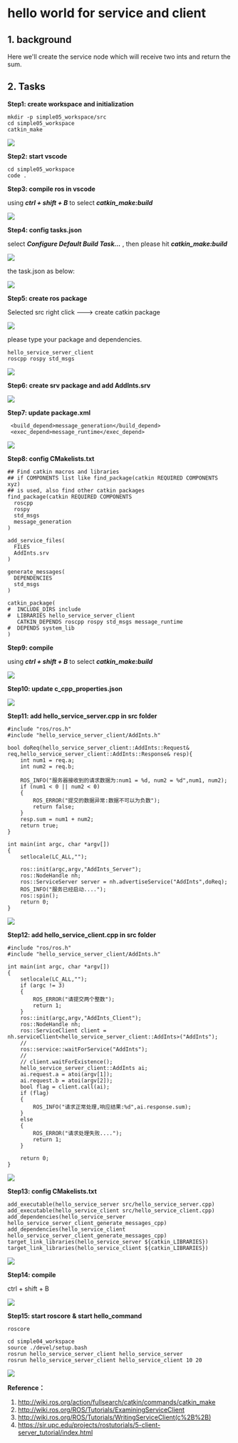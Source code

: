 # hello world for service and client 

## 1. background

Here we'll create the service node which will receive two ints and return the sum.

## 2. Tasks

**Step1: create workspace and initialization**

```
mkdir -p simple05_workspace/src
cd simple05_workspace
catkin_make
```

![](images/2022-06-12_141809.png)

**Step2: start vscode**

```
cd simple05_workspace
code .
```

**Step3: compile ros in vscode**

using ***ctrl + shift + B*** to select ***catkin_make:build***

![](images/2022-06-12_142403.png)

**Step4: config tasks.json**

select ***Configure Default Build Task...*** , then please hit ***catkin_make:build***

![](images/2022-06-12_142521.png)

the task.json as below:

![](images/2022-06-12_142557.png)

**Step5: create ros package**

Selected src right click ---> create catkin package

![](images/2022-06-12_142649.png)

please type your package and dependencies.

```
hello_service_server_client
roscpp rospy std_msgs
```

![](images/2022-06-12_142833.png)

**Step6: create srv package and add AddInts.srv**

![](images/2022-06-12_143309.png)

**Step7: update package.xml**

```
 <build_depend>message_generation</build_depend>
 <exec_depend>message_runtime</exec_depend>
```

![](images/2022-06-12_143523.png)

**Step8: config CMakelists.txt**

```
## Find catkin macros and libraries
## if COMPONENTS list like find_package(catkin REQUIRED COMPONENTS xyz)
## is used, also find other catkin packages
find_package(catkin REQUIRED COMPONENTS
  roscpp
  rospy
  std_msgs
  message_generation
)
```

```
add_service_files(
  FILES
  AddInts.srv
)
```

```
generate_messages(
  DEPENDENCIES
  std_msgs
)
```

```
catkin_package(
#  INCLUDE_DIRS include
#  LIBRARIES hello_service_server_client
   CATKIN_DEPENDS roscpp rospy std_msgs message_runtime
#  DEPENDS system_lib
)
```

**Step9: compile**

using ***ctrl + shift + B*** to select ***catkin_make:build***

![](images/2022-06-12_145648.png)

**Step10: update c_cpp_properties.json**

![](images/2022-06-12_145817.png)

**Step11: add hello_service_server.cpp in src folder**

```
#include "ros/ros.h"
#include "hello_service_server_client/AddInts.h"

bool doReq(hello_service_server_client::AddInts::Request& req,hello_service_server_client::AddInts::Response& resp){
    int num1 = req.a;
    int num2 = req.b;

    ROS_INFO("服务器接收到的请求数据为:num1 = %d, num2 = %d",num1, num2);
    if (num1 < 0 || num2 < 0)
    {
        ROS_ERROR("提交的数据异常:数据不可以为负数");
        return false;
    }
    resp.sum = num1 + num2;
    return true;
}

int main(int argc, char *argv[])
{
    setlocale(LC_ALL,"");

    ros::init(argc,argv,"AddInts_Server");
    ros::NodeHandle nh;
    ros::ServiceServer server = nh.advertiseService("AddInts",doReq);
    ROS_INFO("服务已经启动....");
    ros::spin();
    return 0;
}
```

![](images/2022-06-12_150504.png)

**Step12: add hello_service_client.cpp in src folder**

```
#include "ros/ros.h"
#include "hello_service_server_client/AddInts.h"

int main(int argc, char *argv[])
{
    setlocale(LC_ALL,"");
    if (argc != 3)
    {
        ROS_ERROR("请提交两个整数");
        return 1;
    }
    ros::init(argc,argv,"AddInts_Client");
    ros::NodeHandle nh;
    ros::ServiceClient client = nh.serviceClient<hello_service_server_client::AddInts>("AddInts");
    //
    ros::service::waitForService("AddInts");
    //
    // client.waitForExistence();
    hello_service_server_client::AddInts ai;
    ai.request.a = atoi(argv[1]);
    ai.request.b = atoi(argv[2]);
    bool flag = client.call(ai);
    if (flag)
    {
        ROS_INFO("请求正常处理,响应结果:%d",ai.response.sum);
    }
    else
    {
        ROS_ERROR("请求处理失败....");
        return 1;
    }

    return 0;
}
```

![](images/2022-06-12_150855.png)

**Step13: config CMakelists.txt**

```
add_executable(hello_service_server src/hello_service_server.cpp)
add_executable(hello_service_client src/hello_service_client.cpp)
add_dependencies(hello_service_server hello_service_server_client_generate_messages_cpp)
add_dependencies(hello_service_client hello_service_server_client_generate_messages_cpp)
target_link_libraries(hello_service_server ${catkin_LIBRARIES})
target_link_libraries(hello_service_client ${catkin_LIBRARIES})
```

![](images/2022-06-12_152444.png)

**Step14:  compile**

ctrl + shift + B

![](images/2022-06-12_152515.png)

**Step15:  start roscore** **& start hello_command**

```
roscore

cd simple04_workspace
source ./devel/setup.bash
rosrun hello_service_server_client hello_service_server
rosrun hello_service_server_client hello_service_client 10 20
```

![](images/2022-06-12_152629.png)

**Reference：**

1. http://wiki.ros.org/action/fullsearch/catkin/commands/catkin_make
2. http://wiki.ros.org/ROS/Tutorials/ExaminingServiceClient
3. http://wiki.ros.org/ROS/Tutorials/WritingServiceClient(c%2B%2B)
4. https://sir.upc.edu/projects/rostutorials/5-client-server_tutorial/index.html
